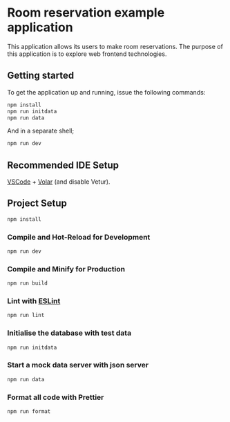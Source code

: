 # Room reservation example application

This application allows its users to make room reservations.
The purpose of this application is to explore web frontend technologies.

## Getting started

To get the application up and running, issue the following commands:

```sh
npm install
npm run initdata
npm run data
```

And in a separate shell;

```sh
npm run dev
```

## Recommended IDE Setup

[VSCode](https://code.visualstudio.com/) + [Volar](https://marketplace.visualstudio.com/items?itemName=Vue.volar) (and disable Vetur).

## Project Setup

```sh
npm install
```

### Compile and Hot-Reload for Development

```sh
npm run dev
```

### Compile and Minify for Production

```sh
npm run build
```

### Lint with [ESLint](https://eslint.org/)

```sh
npm run lint
```

### Initialise the database with test data

```sh
npm run initdata
```

### Start a mock data server with json server

```sh
npm run data
```

### Format all code with Prettier

```sh
npm run format
```
